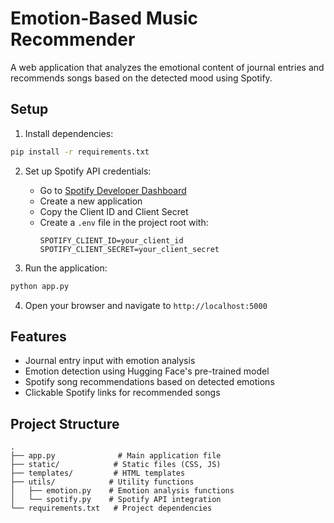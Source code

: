 # Emotion-Based Music Recommender

A web application that analyzes the emotional content of journal entries and recommends songs based on the detected mood using Spotify.

## Setup

1. Install dependencies:
```bash
pip install -r requirements.txt
```

2. Set up Spotify API credentials:
   - Go to [Spotify Developer Dashboard](https://developer.spotify.com/dashboard)
   - Create a new application
   - Copy the Client ID and Client Secret
   - Create a `.env` file in the project root with:
     ```
     SPOTIFY_CLIENT_ID=your_client_id
     SPOTIFY_CLIENT_SECRET=your_client_secret
     ```

3. Run the application:
```bash
python app.py
```

4. Open your browser and navigate to `http://localhost:5000`

## Features

- Journal entry input with emotion analysis
- Emotion detection using Hugging Face's pre-trained model
- Spotify song recommendations based on detected emotions
- Clickable Spotify links for recommended songs

## Project Structure

```
.
├── app.py              # Main application file
├── static/            # Static files (CSS, JS)
├── templates/         # HTML templates
├── utils/            # Utility functions
│   ├── emotion.py    # Emotion analysis functions
│   └── spotify.py    # Spotify API integration
└── requirements.txt   # Project dependencies
``` 